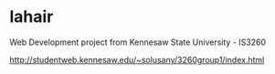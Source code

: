 # lahair

Web Development project from Kennesaw State University - IS3260

http://studentweb.kennesaw.edu/~solusany/3260group1/index.html
